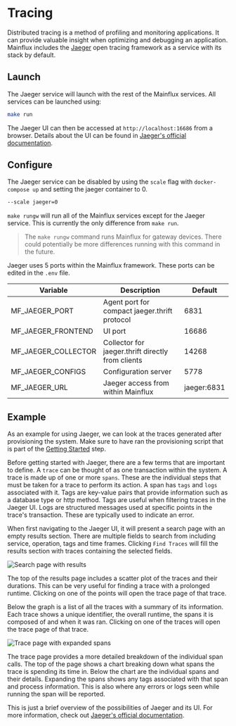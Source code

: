 # Tracing

Distributed tracing is a method of profiling and monitoring applications.  It can provide valuable insight when optimizing and debugging an application.  Mainflux includes the [Jaeger](https://www.jaegertracing.io) open tracing framework as a service with its stack by default. 

## Launch

The Jaeger service will launch with the rest of the Mainflux services.  All services can be launched using:

```bash
make run
```

The Jaeger UI can then be accessed at ```http://localhost:16686``` from a browser.  Details about the UI can be found in [Jaeger's official documentation](https://www.jaegertracing.io/docs/1.14/frontend-ui/).

## Configure

The Jaeger service can be disabled by using the `scale` flag with ```docker-compose up``` and setting the jaeger container to 0.

```bash
--scale jaeger=0
```

```make rungw``` will run all of the Mainflux services except for the Jaeger service.  This is currently the only difference from ```make run```.  
> The ```make rungw``` command runs Mainflux for gateway devices.  There could potentially be more differences running with this command in the future.

Jaeger uses 5 ports within the Mainflux framework.  These ports can be edited in the `.env` file.

| Variable            | Description                                       | Default     |
| ------------------- | ------------------------------------------------- | ----------- |
| MF_JAEGER_PORT      | Agent port for compact jaeger.thrift protocol     | 6831        |
| MF_JAEGER_FRONTEND  | UI port                                           | 16686       |
| MF_JAEGER_COLLECTOR | Collector for jaeger.thrift directly from clients | 14268       |
| MF_JAEGER_CONFIGS   | Configuration server                              | 5778        |
| MF_JAEGER_URL       | Jaeger access from within Mainflux                | jaeger:6831 |

## Example

As an example for using Jaeger, we can look at the traces generated after provisioning the system.  Make sure to have ran the provisioning script that is part of the [Getting Started](./getting-started.md) step.

Before getting started with Jaeger, there are a few terms that are important to define.  A `trace` can be thought of as one transaction within the system.  A trace is made up of one or more `spans`.  These are the individual steps that must be taken for a trace to perform its action.  A span has `tags` and `logs` associated with it.  Tags are key-value pairs that provide information such as a database type or http method. Tags are useful when filtering traces in the Jaeger UI.  Logs are structured messages used at specific points in the trace's transaction.  These are typically used to indicate an error.

When first navigating to the Jaeger UI, it will present a search page with an empty results section.  There are multiple fields to search from including service, operation, tags and time frames.  Clicking `Find Traces` will fill the results section with traces containing the selected fields.

![Search page with results](img/tracing/search.png)

The top of the results page includes a scatter plot of the traces and their durations.  This can be very useful for finding a trace with a prolonged runtime.  Clicking on one of the points will open the trace page of that trace.

Below the graph is a list of all the traces with a summary of its information. Each trace shows a unique identifier, the overall runtime, the spans it is composed of and when it was ran.  Clicking on one of the traces will open the trace page of that trace.

![Trace page with expanded spans](img/tracing/trace.png)

The trace page provides a more detailed breakdown of the individual span calls.  The top of the page shows a chart breaking down what spans the trace is spending its time in.  Below the chart are the individual spans and their details.  Expanding the spans shows any tags associated with that span and process information.  This is also where any errors or logs seen while running the span will be reported.

This is just a brief overview of the possibilities of Jaeger and its UI.  For more information, check out [Jaeger's official documentation](https://www.jaegertracing.io/docs/1.14/frontend-ui/).
